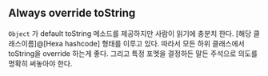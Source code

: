 ## Always override toString

``Object`` 가 default toString 메소드를 제공하지만 사람이 읽기에 충분치 한다.
[해당 클래스이름]@[Hexa hashcode] 형태를 이루고 있다. 따라서 모든 하위 클래스에서
toString을 override 하는게 좋다. 그리고 특정 포멧을 결정하든 말든 주석으로 의도를 명확히 써놓아야 한다.
